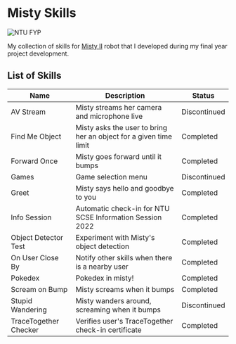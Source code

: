 # Misty Skills

![NTU FYP](https://img.shields.io/badge/NTU-Final%20Year%20Project-blue)

My collection of skills for [Misty II](https://www.mistyrobotics.com/products/misty-ii/) robot that I developed during my final year project development.

## List of Skills

| Name                  | Description                                                       | Status       |
| --------------------- | ----------------------------------------------------------------- | ------------ |
| AV Stream             | Misty streams her camera and microphone live                      | Discontinued |
| Find Me Object        | Misty asks the user to bring her an object for a given time limit | Completed    |
| Forward Once          | Misty goes forward until it bumps                                 | Completed    |
| Games                 | Game selection menu                                               | Discontinued |
| Greet                 | Misty says hello and goodbye to you                               | Completed    |
| Info Session          | Automatic check-in for NTU SCSE Information Session 2022          | Completed    |
| Object Detector Test  | Experiment with Misty's object detection                          | Completed    |
| On User Close By      | Notify other skills when there is a nearby user                   | Completed    |
| Pokedex               | Pokedex in misty!                                                 | Completed    |
| Scream on Bump        | Misty screams when it bumps                                       | Completed    |
| Stupid Wandering      | Misty wanders around, screaming when it bumps                     | Discontinued |
| TraceTogether Checker | Verifies user's TraceTogether check-in certificate                | Completed    |
